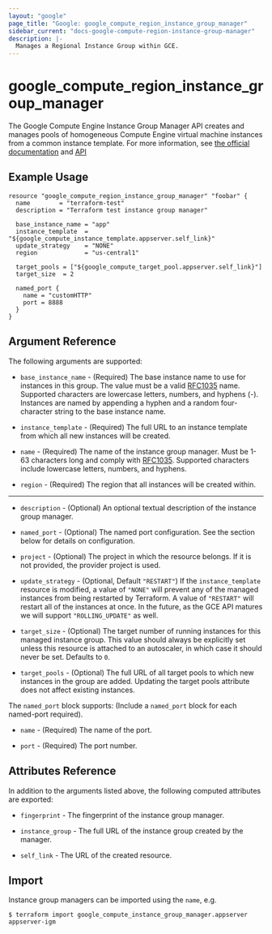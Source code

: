 ```yaml
---
layout: "google"
page_title: "Google: google_compute_region_instance_group_manager"
sidebar_current: "docs-google-compute-region-instance-group-manager"
description: |-
  Manages a Regional Instance Group within GCE.
---
```


# google_compute_region_instance_group_manager

The Google Compute Engine Instance Group Manager API creates and manages pools
of homogeneous Compute Engine virtual machine instances from a common instance
template. For more information, see [the official documentation](https://cloud.google.com/compute/docs/instance-groups/manager)
and [API](https://cloud.google.com/compute/docs/instance-groups/manager/v1/instanceGroupManagers)

## Example Usage

```hcl
resource "google_compute_region_instance_group_manager" "foobar" {
  name        = "terraform-test"
  description = "Terraform test instance group manager"

  base_instance_name = "app"
  instance_template  = "${google_compute_instance_template.appserver.self_link}"
  update_strategy    = "NONE"
  region             = "us-central1"

  target_pools = ["${google_compute_target_pool.appserver.self_link}"]
  target_size  = 2

  named_port {
    name = "customHTTP"
    port = 8888
  }
}
```

## Argument Reference

The following arguments are supported:

* `base_instance_name` - (Required) The base instance name to use for
    instances in this group. The value must be a valid
    [RFC1035](https://www.ietf.org/rfc/rfc1035.txt) name. Supported characters
    are lowercase letters, numbers, and hyphens (-). Instances are named by
    appending a hyphen and a random four-character string to the base instance
    name.

* `instance_template` - (Required) The full URL to an instance template from
    which all new instances will be created.

* `name` - (Required) The name of the instance group manager. Must be 1-63
    characters long and comply with
    [RFC1035](https://www.ietf.org/rfc/rfc1035.txt). Supported characters
    include lowercase letters, numbers, and hyphens.

* `region` - (Required) The region that all instances will be created within.

- - -

* `description` - (Optional) An optional textual description of the instance
    group manager.

* `named_port` - (Optional) The named port configuration. See the section below
    for details on configuration.

* `project` - (Optional) The project in which the resource belongs. If it
    is not provided, the provider project is used.

* `update_strategy` - (Optional, Default `"RESTART"`) If the `instance_template`
    resource is modified, a value of `"NONE"` will prevent any of the managed
    instances from being restarted by Terraform. A value of `"RESTART"` will
    restart all of the instances at once. In the future, as the GCE API matures
    we will support `"ROLLING_UPDATE"` as well.

* `target_size` - (Optional) The target number of running instances for this managed
    instance group. This value should always be explicitly set unless this resource is attached to
     an autoscaler, in which case it should never be set. Defaults to `0`.

* `target_pools` - (Optional) The full URL of all target pools to which new
    instances in the group are added. Updating the target pools attribute does
    not affect existing instances.

The `named_port` block supports: (Include a `named_port` block for each named-port required).

* `name` - (Required) The name of the port.

* `port` - (Required) The port number.

## Attributes Reference

In addition to the arguments listed above, the following computed attributes are
exported:

* `fingerprint` - The fingerprint of the instance group manager.

* `instance_group` - The full URL of the instance group created by the manager.

* `self_link` - The URL of the created resource.


## Import

Instance group managers can be imported using the `name`, e.g.

```
$ terraform import google_compute_instance_group_manager.appserver appserver-igm
```
